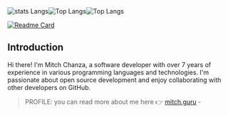 <div style="display: flex;">

  <img src="https://github-readme-stats-ten-rust-77.vercel.app/api?username=mitch1009&show=reviews,discussions_started,discussions_answered,prs_merged,prs_merged_percentage" alt="stats Langs" />
  <img src="https://github-readme-stats-ten-rust-77.vercel.app/api/top-langs/?username=mitch1009&hide_progress=false" alt="Top Langs" />
  <img src="https://github-readme-stats-ten-rust-77.vercel.app/api/pin/?username=mitch1009&repo=config" alt="Top Langs" />
</div>


[![Readme Card](https://github-readme-stats.vercel.app/api/pin/?username=mitch1009&repo=config)](https://github.com/mitch1009/config)


## Introduction
Hi there! I'm Mitch Chanza, a software developer with over 7 years of experience in various programming languages and technologies. I'm passionate about open source development and enjoy collaborating with other developers on GitHub.
> PROFILE: you can read more about me here 👉 [mitch.guru](https://mitch.guru) - 
